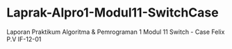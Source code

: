 # Laprak-Alpro1-Modul11-SwitchCase
Laporan Praktikum Algoritma &amp; Pemrograman 1 Modul 11 Switch - Case Felix P.V IF-12-01
